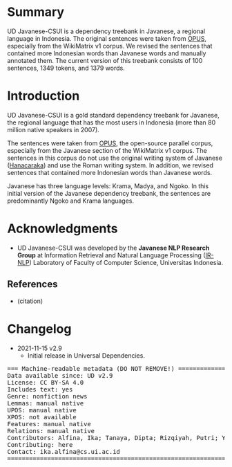# Summary

UD Javanese-CSUI is a dependency treebank in Javanese, a regional language in Indonesia. The original sentences were taken from [OPUS](https://opus.nlpl.eu/), especially from the WikiMatrix v1 corpus. We revised the sentences that contained more Indonesian words than Javanese words and manually annotated them. The current version of this treebank consists of 100 sentences, 1349 tokens, and 1379 words.  

# Introduction

UD Javanese-CSUI is a gold standard dependency treebank for Javanese, the regional language that has the most users in Indonesia (more than 80 million native speakers in 2007). 

The sentences were taken from [OPUS](https://opus.nlpl.eu/), the open-source parallel corpus, especially from the Javanese section of the WikiMatrix v1 corpus. The sentences in this corpus do not use the original writing system of Javanese ([Hanacaraka](https://id.wikipedia.org/wiki/Aksara_Jawa)) and use the Roman writing system. In addition, we revised sentences that contained more Indonesian words than Javanese words.

Javanese has three language levels: Krama, Madya, and Ngoko. In this initial version of the Javanese dependency treebank, the sentences are predominantly Ngoko and Krama languages.

# Acknowledgments

* UD Javanese-CSUI was developed by the **Javanese NLP Research Group** at Information Retrieval and Natural Language Processing ([IR-NLP](https://ir.cs.ui.ac.id)) Laboratory of Faculty of Computer Science, Universitas Indonesia. 

## References

* (citation)


# Changelog

* 2021-11-15 v2.9
  * Initial release in Universal Dependencies.


<pre>
=== Machine-readable metadata (DO NOT REMOVE!) ================================
Data available since: UD v2.9
License: CC BY-SA 4.0
Includes text: yes
Genre: nonfiction news
Lemmas: manual native
UPOS: manual native
XPOS: not available
Features: manual native
Relations: manual native
Contributors: Alfina, Ika; Tanaya, Dipta; Rizqiyah, Putri; Yuliawati, Arlisa; Wijono, Sri Hartati; Dinakaramani, Arawinda
Contributing: here
Contact: ika.alfina@cs.ui.ac.id
===============================================================================
</pre>
